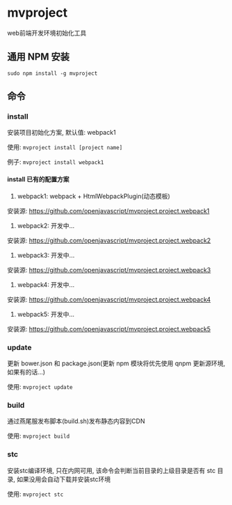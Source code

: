 # mvproject
web前端开发环境初始化工具

## 通用 NPM 安装

`sudo npm install -g mvproject`

## 命令

### install

安装项目初始化方案, 默认值: webpack1

使用: `mvproject install [project name]`

例子: `mvproject install webpack1`

#### install 已有的配置方案

1. webpack1: webpack + HtmlWebpackPlugin(动态模板)
    
  安装源: https://github.com/openjavascript/mvproject.project.webpack1

1. webpack2: 开发中...
    
  安装源: https://github.com/openjavascript/mvproject.project.webpack2

1. webpack3: 开发中...
    
  安装源: https://github.com/openjavascript/mvproject.project.webpack3

1. webpack4: 开发中...
    
  安装源: https://github.com/openjavascript/mvproject.project.webpack4

1. webpack5: 开发中...
    
  安装源: https://github.com/openjavascript/mvproject.project.webpack5

### update

更新 bower.json 和 package.json(更新 npm 模块将优先使用 qnpm 更新源环境,如果有的话...)

使用: `mvproject update`

### build

通过燕尾服发布脚本(build.sh)发布静态内容到CDN

使用: `mvproject build`

### stc

安装stc编译环境, 只在内网可用, 该命令会判断当前目录的上级目录是否有 stc 目录, 如果没用会自动下载并安装stc环境

使用: `mvproject stc`
